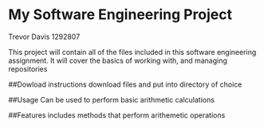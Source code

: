 # My Software Engineering Project

Trevor Davis 1292807

This project will contain all of the files included in this software engineering assignment. It will cover the basics of working with, and managing repositories

##Dowload instructions
    download files and put into directory of choice

##Usage
    Can be used to perform basic arithmetic calculations 

##Features 
    includes methods that perform arithemetic operations